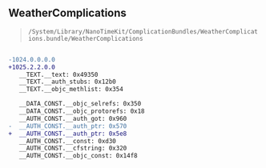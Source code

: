 ## WeatherComplications

> `/System/Library/NanoTimeKit/ComplicationBundles/WeatherComplications.bundle/WeatherComplications`

```diff

-1024.0.0.0.0
+1025.2.2.0.0
   __TEXT.__text: 0x49350
   __TEXT.__auth_stubs: 0x12b0
   __TEXT.__objc_methlist: 0x354

   __DATA_CONST.__objc_selrefs: 0x350
   __DATA_CONST.__objc_protorefs: 0x18
   __AUTH_CONST.__auth_got: 0x960
-  __AUTH_CONST.__auth_ptr: 0x570
+  __AUTH_CONST.__auth_ptr: 0x5e8
   __AUTH_CONST.__const: 0xd30
   __AUTH_CONST.__cfstring: 0x320
   __AUTH_CONST.__objc_const: 0x14f8

```

